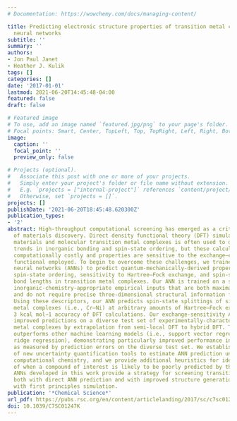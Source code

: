 ```yaml
---
# Documentation: https://wowchemy.com/docs/managing-content/

title: Predicting electronic structure properties of transition metal complexes with
  neural networks
subtitle: ''
summary: ''
authors:
- Jon Paul Janet
- Heather J. Kulik
tags: []
categories: []
date: '2017-01-01'
lastmod: 2021-06-20T14:45:48-04:00
featured: false
draft: false

# Featured image
# To use, add an image named `featured.jpg/png` to your page's folder.
# Focal points: Smart, Center, TopLeft, Top, TopRight, Left, Right, BottomLeft, Bottom, BottomRight.
image:
  caption: ''
  focal_point: ''
  preview_only: false

# Projects (optional).
#   Associate this post with one or more of your projects.
#   Simply enter your project's folder or file name without extension.
#   E.g. `projects = ["internal-project"]` references `content/project/deep-learning/index.md`.
#   Otherwise, set `projects = []`.
projects: []
publishDate: '2021-06-20T18:45:48.620300Z'
publication_types:
- '2'
abstract: High-throughput computational screening has emerged as a critical component
  of materials discovery. Direct density functional theory (DFT) simulation of inorganic
  materials and molecular transition metal complexes is often used to describe subtle
  trends in inorganic bonding and spin-state ordering, but these calculations are
  computationally costly and properties are sensitive to the exchange–correlation
  functional employed. To begin to overcome these challenges, we trained artificial
  neural networks (ANNs) to predict quantum-mechanically-derived properties, including
  spin-state ordering, sensitivity to Hartree–Fock exchange, and spin-state specific
  bond lengths in transition metal complexes. Our ANN is trained on a small set of
  inorganic-chemistry-appropriate empirical inputs that are both maximally transferable
  and do not require precise three-dimensional structural information for prediction.
  Using these descriptors, our ANN predicts spin-state splittings of single-site transition
  metal complexes (i.e., Cr–Ni) at arbitrary amounts of Hartree–Fock exchange to within
  3 kcal mol−1 accuracy of DFT calculations. Our exchange-sensitivity ANN enables
  improved predictions on a diverse test set of experimentally-characterized transition
  metal complexes by extrapolation from semi-local DFT to hybrid DFT. The ANN also
  outperforms other machine learning models (i.e., support vector regression and kernel
  ridge regression), demonstrating particularly improved performance in transferability,
  as measured by prediction errors on the diverse test set. We establish the value
  of new uncertainty quantification tools to estimate ANN prediction uncertainty in
  computational chemistry, and we provide additional heuristics for identification
  of when a compound of interest is likely to be poorly predicted by the ANN. The
  ANNs developed in this work provide a strategy for screening transition metal complexes
  both with direct ANN prediction and with improved structure generation for validation
  with first principles simulation.
publication: '*Chemical Science*'
url_pdf: https://pubs.rsc.org/en/content/articlelanding/2017/sc/c7sc01247k
doi: 10.1039/C7SC01247K
---
```

